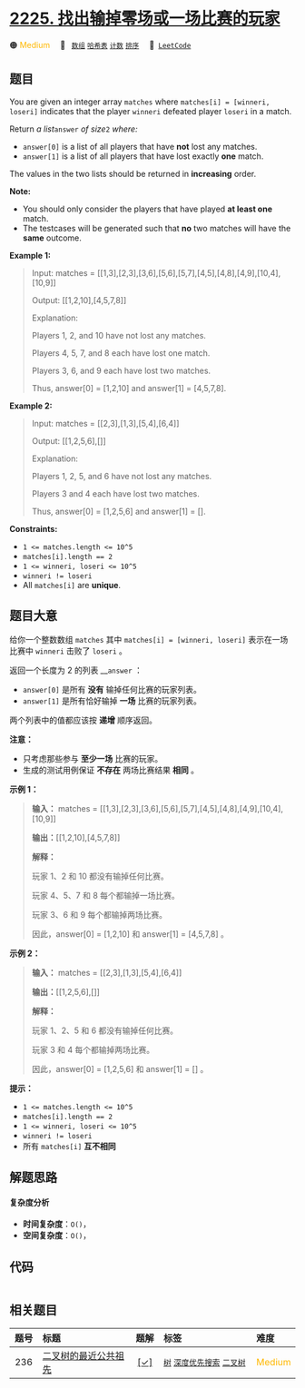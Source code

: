 # [2225. 找出输掉零场或一场比赛的玩家](https://leetcode.com/problems/find-players-with-zero-or-one-losses)

🟠 <font color=#ffb800>Medium</font>&emsp; 🔖&ensp; [`数组`](/leetcode-js/outline/tag/array.md) [`哈希表`](/leetcode-js/outline/tag/hash-table.md) [`计数`](/leetcode-js/outline/tag/counting.md) [`排序`](/leetcode-js/outline/tag/sorting.md)&emsp; 🔗&ensp;[`LeetCode`](https://leetcode.com/problems/find-players-with-zero-or-one-losses)

## 题目

You are given an integer array `matches` where `matches[i] = [winneri,
loseri]` indicates that the player `winneri` defeated player `loseri` in a
match.

Return _a list_`answer` _of size_`2` _where:_

  * `answer[0]` is a list of all players that have **not** lost any matches.
  * `answer[1]` is a list of all players that have lost exactly **one** match.

The values in the two lists should be returned in **increasing** order.

**Note:**

  * You should only consider the players that have played **at least one** match.
  * The testcases will be generated such that **no** two matches will have the **same** outcome.



**Example 1:**

> Input: matches = [[1,3],[2,3],[3,6],[5,6],[5,7],[4,5],[4,8],[4,9],[10,4],[10,9]]
> 
> Output: [[1,2,10],[4,5,7,8]]
> 
> Explanation:
> 
> Players 1, 2, and 10 have not lost any matches.
> 
> Players 4, 5, 7, and 8 each have lost one match.
> 
> Players 3, 6, and 9 each have lost two matches.
> 
> Thus, answer[0] = [1,2,10] and answer[1] = [4,5,7,8].

**Example 2:**

> Input: matches = [[2,3],[1,3],[5,4],[6,4]]
> 
> Output: [[1,2,5,6],[]]
> 
> Explanation:
> 
> Players 1, 2, 5, and 6 have not lost any matches.
> 
> Players 3 and 4 each have lost two matches.
> 
> Thus, answer[0] = [1,2,5,6] and answer[1] = [].

**Constraints:**

  * `1 <= matches.length <= 10^5`
  * `matches[i].length == 2`
  * `1 <= winneri, loseri <= 10^5`
  * `winneri != loseri`
  * All `matches[i]` are **unique**.


## 题目大意

给你一个整数数组 `matches` 其中 `matches[i] = [winneri, loseri]` 表示在一场比赛中 `winneri` 击败了
`loseri` 。

返回一个长度为 2 的列表 __`answer` ：

  * `answer[0]` 是所有 **没有** 输掉任何比赛的玩家列表。
  * `answer[1]` 是所有恰好输掉 **一场** 比赛的玩家列表。

两个列表中的值都应该按 **递增** 顺序返回。

**注意：**

  * 只考虑那些参与 **至少一场** 比赛的玩家。
  * 生成的测试用例保证 **不存在** 两场比赛结果 **相同** 。



**示例 1：**

> 
> 
> 
> 
> 
> **输入：** matches = [[1,3],[2,3],[3,6],[5,6],[5,7],[4,5],[4,8],[4,9],[10,4],[10,9]]
> 
> **输出：**[[1,2,10],[4,5,7,8]]
> 
> **解释：**
> 
> 玩家 1、2 和 10 都没有输掉任何比赛。
> 
> 玩家 4、5、7 和 8 每个都输掉一场比赛。
> 
> 玩家 3、6 和 9 每个都输掉两场比赛。
> 
> 因此，answer[0] = [1,2,10] 和 answer[1] = [4,5,7,8] 。
> 
> 

**示例 2：**

> 
> 
> 
> 
> 
> **输入：** matches = [[2,3],[1,3],[5,4],[6,4]]
> 
> **输出：**[[1,2,5,6],[]]
> 
> **解释：**
> 
> 玩家 1、2、5 和 6 都没有输掉任何比赛。
> 
> 玩家 3 和 4 每个都输掉两场比赛。
> 
> 因此，answer[0] = [1,2,5,6] 和 answer[1] = [] 。
> 
> 



**提示：**

  * `1 <= matches.length <= 10^5`
  * `matches[i].length == 2`
  * `1 <= winneri, loseri <= 10^5`
  * `winneri != loseri`
  * 所有 `matches[i]` **互不相同**


## 解题思路

#### 复杂度分析

- **时间复杂度**：`O()`，
- **空间复杂度**：`O()`，

## 代码

```javascript

```

## 相关题目

<!-- prettier-ignore -->
| 题号 | 标题 | 题解 | 标签 | 难度 |
| :------: | :------ | :------: | :------ | :------ |
| 236 | [二叉树的最近公共祖先](https://leetcode.com/problems/lowest-common-ancestor-of-a-binary-tree) | [[✓]](/leetcode-js/problem/0236.md) |  [`树`](/leetcode-js/outline/tag/tree.md) [`深度优先搜索`](/leetcode-js/outline/tag/depth-first-search.md) [`二叉树`](/leetcode-js/outline/tag/binary-tree.md) | <font color=#ffb800>Medium</font> |

<style>
.blue {
    background-color: #096dd9;
    padding: 0.25rem 0.5rem;
    margin: 0;
    font-size: 0.85em;
    border-radius: 3px;
    color: white;
    font-weight: 500;
}
table th:first-of-type { width: 10%; }
table th:nth-of-type(2) { width: 35%; }
table th:nth-of-type(3) { width: 10%; }
table th:nth-of-type(4) { width: 35%; }
table th:nth-of-type(5) { width: 10%; }
</style>
